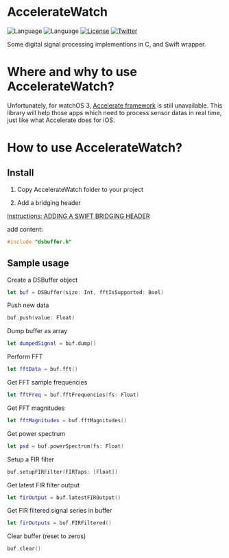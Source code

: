 # AccelerateWatch

![Language](https://img.shields.io/badge/language-C-lightgrey.svg?style=flat)
![Language](https://img.shields.io/badge/language-Swift-red.svg?style=flat)
[![License](http://img.shields.io/badge/license-MIT-lightgrey.svg?style=flat)](http://mit-license.org)
[![Twitter](https://img.shields.io/badge/twitter-mrbeetle-blue.svg?style=flat)](http://twitter.com/mrbeetle)

Some digital signal processing implementions in C, and Swift wrapper.

# Where and why to use AccelerateWatch?

Unfortunately, for watchOS 3, [Accelerate framework](https://developer.apple.com/library/ios/documentation/Accelerate/Reference/AccelerateFWRef/) is still unavailable. This library will help those apps which need to process sensor datas in real time, just like what Accelerate does for iOS.

# How to use AccelerateWatch?

## Install

1. Copy AccelerateWatch folder to your project

2. Add a bridging header

[Instructions: ADDING A SWIFT BRIDGING HEADER](http://www.learnswiftonline.com/getting-started/adding-swift-bridging-header/)

add content:

```C
#include "dsbuffer.h"
```

## Sample usage

Create a DSBuffer object

```Swift
let buf = DSBuffer(size: Int, fftIsSupported: Bool)
```

Push new data

```Swift
buf.push(value: Float)
```

Dump buffer as array

```Swift
let dumpedSignal = buf.dump()
```

Perform FFT

```Swift
let fftData = buf.fft()
```

Get FFT sample frequencies

```Swift
let fftFreq = buf.fftFrequencies(fs: Float)
```

Get FFT magnitudes

```Swift
let fftMagnitudes = buf.fftMagnitudes()
```
Get power spectrum

```Swift
let psd = buf.powerSpectrum(fs: Float)
```

Setup a FIR filter

```Swift
buf.setupFIRFilter(FIRTaps: [Float])
```

Get latest FIR filter output

```Swift
let firOutput = buf.latestFIROutput()
```

Get FIR filtered signal series in buffer

```Swift
let firOutputs = buf.FIRFiltered()
```

Clear buffer (reset to zeros)

```Swift
buf.clear()
```
